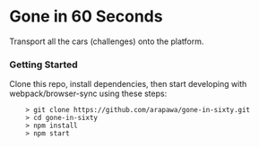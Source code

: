# Gone in 60 Seconds
Transport all the cars (challenges) onto the platform.

### Getting Started ###

Clone this repo, install dependencies, then start developing with webpack/browser-sync using these steps:


```
	> git clone https://github.com/arapawa/gone-in-sixty.git
	> cd gone-in-sixty
	> npm install
	> npm start
```
